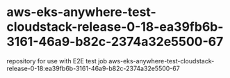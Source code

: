 # aws-eks-anywhere-test-cloudstack-release-0-18-ea39fb6b-3161-46a9-b82c-2374a32e5500-67
repository for use with E2E test job aws-eks-anywhere-test-cloudstack-release-0-18:ea39fb6b-3161-46a9-b82c-2374a32e5500-67
